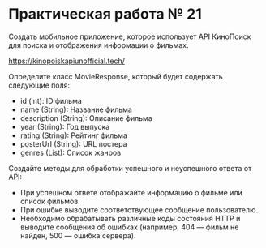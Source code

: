 # Практическая работа № 21

Создать мобильное приложение, которое использует API КиноПоиск для поиска и отображения информации о фильмах.

https://kinopoiskapiunofficial.tech/

Определите класс MovieResponse, который будет содержать следующие поля:
- id (int): ID фильма
- name (String): Название фильма
- description (String): Описание фильма
- year (String): Год выпуска
- rating (String): Рейтинг фильма
- posterUrl  (String): URL постера
- genres (List<String>): Список жанров

Создайте методы для обработки успешного и неуспешного ответа от API:

- При успешном ответе отображайте информацию о фильме или список фильмов.
- При ошибке выводите соответствующее сообщение пользователю.
- Необходимо обрабатывать различные коды состояния HTTP и выводите сообщения об ошибках (например, 404 — фильм не найден, 500 — ошибка сервера).
